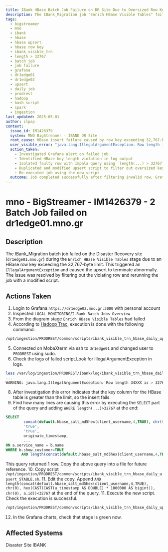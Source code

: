 ```yaml
---
title: IBank HBase Batch Job Failure on DR Site Due to Oversized Row Key
description: The IBank_Migration job "Enrich HBase Visible Tables" failed due to a row key exceeding HBase’s 32,767-byte limit. A modified query with length filtering was used to rerun the job and successfully complete the HBase upsert.
tags:
  - bigstreamer
  - mno
  - ibank
  - hbase
  - hbase upsert
  - hbase row key
  - ibank_visible_trn
  - length > 32767
  - batch job
  - job failure
  - grafana
  - dr1edge01
  - dr1edge02
  - upsert
  - daily job
  - prodrest
  - hadoop
  - bash script
  - spark
  - ingestion
last_updated: 2025-05-01
author: ilpap
context:
  issue_id: IM1426379
  system: MNO BigStreamer - IBANK DR Site
  root_cause: HBase insert failure caused by row key exceeding 32,767-byte limit
  user_visible_error: "java.lang.IllegalArgumentException: Row length is > 32767"
  action_taken:
    - Investigated Grafana alert on failed job
    - Identified HBase key length violation in log output
    - Isolated faulty row with Impala query using `length(...) > 32767`
    - Duplicated and modified upsert script to filter out oversized keys
    - Re-executed job using the new script
  outcome: Job completed successfully after filtering invalid row; Grafana alert cleared
---
```

# mno - BigStreamer - IM1426379 - 2 Batch Job failed on dr1edge01.mno.gr
## Description
The IBank_Migration batch job failed on the Disaster Recovery site (`dr1edge01.mno.gr`) during the `Enrich HBase Visible Tables` stage due to an HBase row key exceeding the 32,767-byte limit. This triggered an `IllegalArgumentException` and caused the upsert to terminate abnormally. The issue was resolved by filtering out the violating row and rerunning the job with a modified script.
## Actions Taken
1. Login to Grafana `https://dr1edge02.mno.gr:3000` with personal account
2. Inspected `LOCAL MONITORING`/`I-Bank Batch Jobs Overview` 
3. From the diagram stage `Enrich HBase Visible Tables` had failed
4. According to [Hadoop Trac](http://999.999.999.999/trac/hadoop/wiki/dev/project/mno/support), execution is done with the following command:
```bash
/opt/ingestion/PRODREST/common/scripts/ibank_visible_trn_hbase_daily_upsert_STABLE.sh `date -d '-1 day' '+%Y%m%d'`  >> /var/log/ingestion/PRODREST/ibank/log/ibank_visible_trn_hbase_daily_upsert.log 2>&1
```
5. Connected  on MobaXterm via ssh to `dr1edge01` and changed user to `PRODREST` using sudo.
7. Check the logs of failed script.Look for IllegalArgumentException in logs. 
```bash
less /var/log/ingestion/PRODREST/ibank/log/ibank_visible_trn_hbase_daily_upsert.log
...
WARNING: java.lang.IllegalArgumentException: Row length 34XXX is > 32767
```
8. After investigation this error indicates that the key column for the HBase table is greater than the limit, so the insert fails.
9. Find how many lines are causing this error by executing the `SELECT` part of the query and adding `WHERE length(...)>32767` at the end:
```sql
SELECT
        concat(default.hbase_salt_md5hex(client_username,4,TRUE), chr(0), hex(CAST(CAST(u_timestamp AS DOUBLE) * 1000000 AS bigint)), chr(0), a.id),
        'true',
        'true',
        originate_timestamp,
        ...
ON a.service_name = b.name
WHERE b.show_customer=TRUE
       AND length(concat(default.hbase_salt_md5hex(client_username,4,TRUE), chr(0), hex(CAST(CAST(u_timestamp AS DOUBLE) * 1000000 AS bigint)), chr(0), a.id))>32767;
```
This query returned 1 row. Copy the above query into a file for future reference.
10. Copy script `/opt/ingestion/PRODREST/common/scripts/ibank_visible_trn_hbase_daily_upsert_STABLE.sh`.
11. Edit the copy. Append `AND length(concat(default.hbase_salt_md5hex(client_username,4,TRUE), chr(0), hex(CAST(CAST(u_timestamp AS DOUBLE) * 1000000 AS bigint)), chr(0), a.id))<32767` at the end of the query.
11. Execute the new script. Check the execution is successful.
```bash
/opt/ingestion/PRODREST/common/scripts/ibank_visible_trn_hbase_daily_upsert_STABLE.sh.pqr `date -d '-1 day' '+%Y%m%d'`  >> /var/log/ingestion/PRODREST/ibank/log/ibank_visible_trn_hbase_daily_upsert.log 2>&1
```
12. In the Grafana charts, check that stage is green now.
## Affected Systems
Disaster Site IBANK